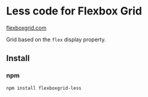 Less code for Flexbox Grid
===========

[flexboxgrid.com](http://flexboxgrid.com)

Grid based on the `flex` display property.

Install
---------
### npm
`npm install flexboxgrid-less`
